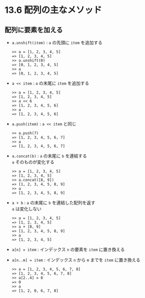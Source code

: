 # 13.6 配列の主なメソッド

## 配列に要素を加える

- `a.unshift(item)` : `a` の先頭に `item` を追加する

    ```
    >> a = [1, 2, 3, 4, 5]
    => [1, 2, 3, 4, 5]
    >> a.unshift(0)
    => [0, 1, 2, 3, 4, 5]
    >> a
    => [0, 1, 2, 3, 4, 5]
    ```

- `a << item` : `a` の末尾に `item` を追加する

    ```
    >> a = [1, 2, 3, 4, 5]
    => [1, 2, 3, 4, 5]
    >> a << 6
    => [1, 2, 3, 4, 5, 6]
    >> a
    => [1, 2, 3, 4, 5, 6]
    ```

- `a.push(item)` : `a << item` と同じ

    ```
    >> a.push(7)
    => [1, 2, 3, 4, 5, 6, 7]
    >> a
    => [1, 2, 3, 4, 5, 6, 7]
    ```

- `a.concat(b)` : `a` の末尾に `b` を連結する  
    `a` そのものが変化する

    ```
    >> a = [1, 2, 3, 4, 5]
    => [1, 2, 3, 4, 5]
    >> a.concat([8, 9])
    => [1, 2, 3, 4, 5, 8, 9]
    >> a
    => [1, 2, 3, 4, 5, 8, 9]
    ```

- `a + b` : `a` の末尾に `b` を連結した配列を返す  
    `a` は変化しない

    ```
    >> a = [1, 2, 3, 4, 5]
    => [1, 2, 3, 4, 5]
    >> a + [8, 9]
    => [1, 2, 3, 4, 5, 8, 9]
    >> a
    => [1, 2, 3, 4, 5]
    ```

- `a[n] = item` : インデックス `n` の要素を `item` に置き換える
- `a[n..m] = item` : インデックス `n` から `m` までを `item` に置き換える

    ```
    >> a = [1, 2, 3, 4, 5, 6, 7, 8]
    => [1, 2, 3, 4, 5, 6, 7, 8]
    >> a[2..4] = 0
    => 0
    >> a
    => [1, 2, 0, 6, 7, 8]
    ```

